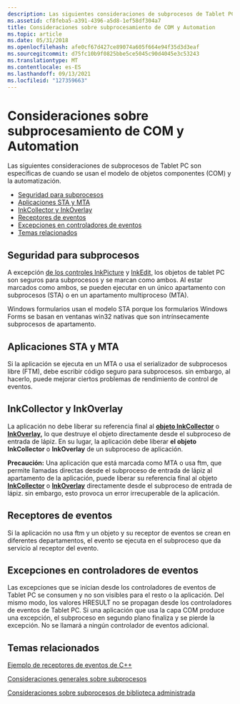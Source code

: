 ```yaml
---
description: Las siguientes consideraciones de subprocesos de Tablet PC son específicas de cuando se usan el modelo de objetos componentes (COM) y la automatización.
ms.assetid: cf8feba5-a391-4396-a5d8-1ef58df304a7
title: Consideraciones sobre subprocesamiento de COM y Automation
ms.topic: article
ms.date: 05/31/2018
ms.openlocfilehash: afe0cf67d427ce89074a605f664e94f35d3d3eaf
ms.sourcegitcommit: d75fc10b9f0825bbe5ce5045c90d4045e3c53243
ms.translationtype: MT
ms.contentlocale: es-ES
ms.lasthandoff: 09/13/2021
ms.locfileid: "127359663"
---
```

# <a name="com-and-automation-threading-considerations"></a>Consideraciones sobre subprocesamiento de COM y Automation

Las siguientes consideraciones de subprocesos de Tablet PC son específicas de cuando se usan el modelo de objetos componentes (COM) y la automatización.

-   [Seguridad para subprocesos](#thread-safety)
-   [Aplicaciones STA y MTA](#sta-and-mta-applications)
-   [InkCollector y InkOverlay](#inkcollector-and-inkoverlay)
-   [Receptores de eventos](#event-sinks)
-   [Excepciones en controladores de eventos](#exceptions-within-event-handlers)
-   [Temas relacionados](#related-topics)

## <a name="thread-safety"></a>Seguridad para subprocesos

A excepción [de los controles InkPicture](inkpicture-control.md) y [InkEdit,](inkedit-control.md) los objetos de tablet PC son seguros para subprocesos y se marcan como ambos. Al estar marcados como ambos, se pueden ejecutar en un único apartamento con subprocesos (STA) o en un apartamento multiproceso (MTA).

Windows formularios usan el modelo STA porque los formularios Windows Forms se basan en ventanas win32 nativas que son intrínsecamente subprocesos de apartamento.

## <a name="sta-and-mta-applications"></a>Aplicaciones STA y MTA

Si la aplicación se ejecuta en un MTA o usa el serializador de subprocesos libre (FTM), debe escribir código seguro para subprocesos. sin embargo, al hacerlo, puede mejorar ciertos problemas de rendimiento de control de eventos.

## <a name="inkcollector-and-inkoverlay"></a>InkCollector y InkOverlay

La aplicación no debe liberar su referencia final al [**objeto InkCollector**](inkcollector-class.md) o [**InkOverlay,**](inkoverlay-class.md) lo que destruye el objeto directamente desde el subproceso de entrada de lápiz. En su lugar, la aplicación debe liberar **el objeto InkCollector** o **InkOverlay** de un subproceso de aplicación.

**Precaución:** Una aplicación que está marcada como MTA o usa ftm, que permite llamadas directas desde el subproceso de entrada de lápiz al apartamento de la aplicación, puede liberar su referencia final al objeto [**InkCollector**](inkcollector-class.md) o [**InkOverlay**](inkoverlay-class.md) directamente desde el subproceso de entrada de lápiz. sin embargo, esto provoca un error irrecuperable de la aplicación.

## <a name="event-sinks"></a>Receptores de eventos

Si la aplicación no usa ftm y un objeto y su receptor de eventos se crean en diferentes departamentos, el evento se ejecuta en el subproceso que da servicio al receptor del evento.

## <a name="exceptions-within-event-handlers"></a>Excepciones en controladores de eventos

Las excepciones que se inician desde los controladores de eventos de Tablet PC se consumen y no son visibles para el resto o la aplicación. Del mismo modo, los valores HRESULT no se propagan desde los controladores de eventos de Tablet PC. Si una aplicación que usa la capa COM produce una excepción, el subproceso en segundo plano finaliza y se pierde la excepción. No se llamará a ningún controlador de eventos adicional.

## <a name="related-topics"></a>Temas relacionados

<dl> <dt>

[Ejemplo de receptores de eventos de C++](c---event-sinks-sample.md)
</dt> <dt>

[Consideraciones generales sobre subprocesos](general-threading-considerations.md)
</dt> <dt>

[Consideraciones sobre subprocesos de biblioteca administrada](managed-library-threading-considerations.md)
</dt> </dl>

 

 



